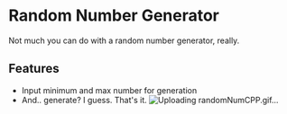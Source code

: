 # Random Number Generator

Not much you can do with a random number generator, really.

## Features

- Input minimum and max number for generation
- And.. generate? I guess. That's it.
  ![Uploading randomNumCPP.gif…]()
